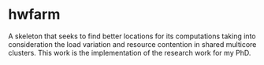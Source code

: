 # hwfarm
A skeleton that seeks to find better locations for its computations taking into consideration the load variation and resource contention in shared multicore clusters. This work is the implementation of the research work for my PhD.
